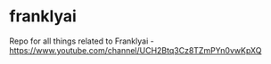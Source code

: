# franklyai
Repo for all things related to Franklyai - https://www.youtube.com/channel/UCH2Btq3Cz8TZmPYn0vwKpXQ
